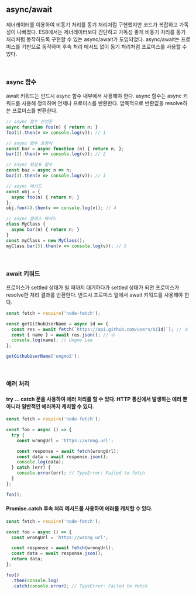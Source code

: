## async/await

제너레이터를 이용하여 비동기 처리를 동기 처리처럼 구현했지만 코드가 복잡하고 가독성이 나빠졌다. ES8에서는 제너레이터보다 간단하고 가독성 좋게 비동기 처리를 동기 처리처럼 동작하도록 구현할 수 있는 async/await가 도입되었다. async/await는 프로미스를 기반으로 동작하며 후속 처리 메서드 없이 동기 처리처럼 프로미스를 사용할 수 있다.

<br/>

### async 함수
await 키워드는 반드시 async 함수 내부에서 사용해야 한다. async 함수는 async 키워드를 사용해 정의하며 언제나 프로미스를 반환한다. 암묵적으로 반환값을 resolve하는 프로미스를 반환한다.

```js
// async 함수 선언문
async function foo(n) { return n; }
foo(1).then(v => console.log(v)); // 1

// async 함수 표현식
const bar = async function (n) { return n; };
bar(2).then(v => console.log(v)); // 2

// async 화살표 함수
const baz = async n => n;
baz(3).then(v => console.log(v)); // 3

// async 메서드
const obj = {
  async foo(n) { return n; }
};
obj.foo(4).then(v => console.log(v)); // 4

// async 클래스 메서드
class MyClass {
  async bar(n) { return n; }
}
const myClass = new MyClass();
myClass.bar(5).then(v => console.log(v)); // 5
```

<br/>

### await 키워드
프로미스가 settled 상태가 될 때까지 대기하다가 settled 상태가 되면 프로미스가 resolve한 처리 결과를 반환한다. 반드시 프로미스 앞에서 await 키워드를 사용해야 한다.
```js
const fetch = require('node-fetch');

const getGithubUserName = async id => {
  const res = await fetch(`https://api.github.com/users/${id}`); // ①
  const { name } = await res.json(); // ②
  console.log(name); // Ungmo Lee
};

getGithubUserName('ungmo2');
```

<br/>

### 에러 처리
#### try ... catch 문을 사용하여 에러 처리를 할 수 있다. HTTP 통신에서 발생하는 에러 뿐 아니라 일반적인 에러까지 캐치할 수 있다.
```js
const fetch = require('node-fetch');

const foo = async () => {
  try {
    const wrongUrl = 'https://wrong.url';

    const response = await fetch(wrongUrl);
    const data = await response.json();
    console.log(data);
  } catch (err) {
    console.error(err); // TypeError: Failed to fetch
  }
};

foo();
```

#### Promise.catch 후속 처리 메서드를 사용하여 에러를 캐치할 수 있다.
```js
const fetch = require('node-fetch');

const foo = async () => {
  const wrongUrl = 'https://wrong.url';

  const response = await fetch(wrongUrl);
  const data = await response.json();
  return data;
};

foo()
  .then(console.log)
  .catch(console.error); // TypeError: Failed to fetch
```